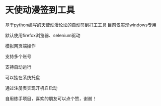 # 天使动漫签到工具

基于python编写的天使动漫论坛的自动签到打工工具 目前仅实现windows专用

默认使用firefox浏览器、selenium驱动

模拟网页端操作

支持多个账号

支持自动运行

可以挂在系统托盘

通过注册表实现开机自启动

自用练手项目，喜欢的朋友可以点个赞，谢谢！
